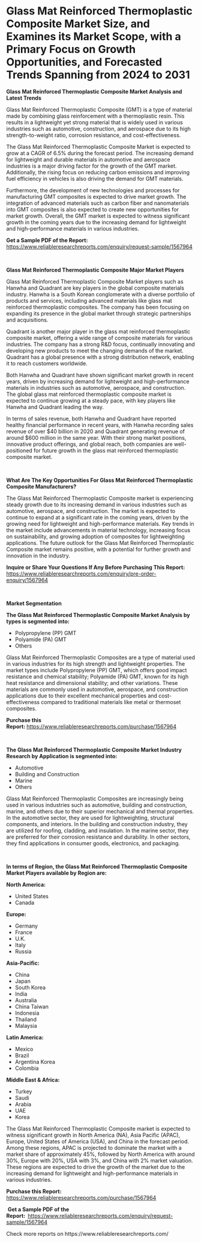 <p><h1>Glass Mat Reinforced Thermoplastic Composite Market Size, and Examines its Market Scope, with a Primary Focus on Growth Opportunities, and Forecasted Trends Spanning from 2024 to 2031</h1></p><p><strong>Glass Mat Reinforced Thermoplastic Composite Market Analysis and Latest Trends</strong></p>
<p><p>Glass Mat Reinforced Thermoplastic Composite (GMT) is a type of material made by combining glass reinforcement with a thermoplastic resin. This results in a lightweight yet strong material that is widely used in various industries such as automotive, construction, and aerospace due to its high strength-to-weight ratio, corrosion resistance, and cost-effectiveness.</p><p>The Glass Mat Reinforced Thermoplastic Composite Market is expected to grow at a CAGR of 6.5% during the forecast period. The increasing demand for lightweight and durable materials in automotive and aerospace industries is a major driving factor for the growth of the GMT market. Additionally, the rising focus on reducing carbon emissions and improving fuel efficiency in vehicles is also driving the demand for GMT materials.</p><p>Furthermore, the development of new technologies and processes for manufacturing GMT composites is expected to drive market growth. The integration of advanced materials such as carbon fiber and nanomaterials into GMT composites is also expected to create new opportunities for market growth. Overall, the GMT market is expected to witness significant growth in the coming years due to the increasing demand for lightweight and high-performance materials in various industries.</p></p>
<p><strong>Get a Sample PDF of the Report:&nbsp;</strong> <a href="https://www.reliableresearchreports.com/enquiry/request-sample/1567964">https://www.reliableresearchreports.com/enquiry/request-sample/1567964</a></p>
<p>&nbsp;</p>
<p><strong>Glass Mat Reinforced Thermoplastic Composite Major Market Players</strong></p>
<p><p>Glass Mat Reinforced Thermoplastic Composite Market players such as Hanwha and Quadrant are key players in the global composite materials industry. Hanwha is a South Korean conglomerate with a diverse portfolio of products and services, including advanced materials like glass mat reinforced thermoplastic composites. The company has been focusing on expanding its presence in the global market through strategic partnerships and acquisitions.</p><p>Quadrant is another major player in the glass mat reinforced thermoplastic composite market, offering a wide range of composite materials for various industries. The company has a strong R&D focus, continually innovating and developing new products to meet the changing demands of the market. Quadrant has a global presence with a strong distribution network, enabling it to reach customers worldwide.</p><p>Both Hanwha and Quadrant have shown significant market growth in recent years, driven by increasing demand for lightweight and high-performance materials in industries such as automotive, aerospace, and construction. The global glass mat reinforced thermoplastic composite market is expected to continue growing at a steady pace, with key players like Hanwha and Quadrant leading the way.</p><p>In terms of sales revenue, both Hanwha and Quadrant have reported healthy financial performance in recent years, with Hanwha recording sales revenue of over $40 billion in 2020 and Quadrant generating revenue of around $600 million in the same year. With their strong market positions, innovative product offerings, and global reach, both companies are well-positioned for future growth in the glass mat reinforced thermoplastic composite market.</p></p>
<p>&nbsp;</p>
<p><strong>What Are The Key Opportunities For Glass Mat Reinforced Thermoplastic Composite Manufacturers?</strong></p>
<p><p>The Glass Mat Reinforced Thermoplastic Composite market is experiencing steady growth due to its increasing demand in various industries such as automotive, aerospace, and construction. The market is expected to continue to expand at a significant rate in the coming years, driven by the growing need for lightweight and high-performance materials. Key trends in the market include advancements in material technology, increasing focus on sustainability, and growing adoption of composites for lightweighting applications. The future outlook for the Glass Mat Reinforced Thermoplastic Composite market remains positive, with a potential for further growth and innovation in the industry.</p></p>
<p><strong>Inquire or Share Your Questions If Any Before Purchasing This Report:</strong> <a href="https://www.reliableresearchreports.com/enquiry/pre-order-enquiry/1567964">https://www.reliableresearchreports.com/enquiry/pre-order-enquiry/1567964</a></p>
<p>&nbsp;</p>
<p><strong>Market Segmentation</strong></p>
<p><strong>The Glass Mat Reinforced Thermoplastic Composite Market Analysis by types is segmented into:</strong></p>
<p><ul><li>Polypropylene (PP) GMT</li><li>Polyamide (PA) GMT</li><li>Others</li></ul></p>
<p><p>Glass Mat Reinforced Thermoplastic Composites are a type of material used in various industries for its high strength and lightweight properties. The market types include Polypropylene (PP) GMT, which offers good impact resistance and chemical stability; Polyamide (PA) GMT, known for its high heat resistance and dimensional stability; and other variations. These materials are commonly used in automotive, aerospace, and construction applications due to their excellent mechanical properties and cost-effectiveness compared to traditional materials like metal or thermoset composites.</p></p>
<p><strong>Purchase this Report:&nbsp;</strong><a href="https://www.reliableresearchreports.com/purchase/1567964">https://www.reliableresearchreports.com/purchase/1567964</a></p>
<p>&nbsp;</p>
<p><strong>The Glass Mat Reinforced Thermoplastic Composite Market Industry Research by Application is segmented into:</strong></p>
<p><ul><li>Automotive</li><li>Building and Construction</li><li>Marine</li><li>Others</li></ul></p>
<p><p>Glass Mat Reinforced Thermoplastic Composites are increasingly being used in various industries such as automotive, building and construction, marine, and others due to their superior mechanical and thermal properties. In the automotive sector, they are used for lightweighting, structural components, and interiors. In the building and construction industry, they are utilized for roofing, cladding, and insulation. In the marine sector, they are preferred for their corrosion resistance and durability. In other sectors, they find applications in consumer goods, electronics, and packaging.</p></p>
<p>&nbsp;</p>
<p><strong>In terms of Region, the Glass Mat Reinforced Thermoplastic Composite Market Players available by Region are:</strong></p>
<p>
    <p> <strong> North America: </strong>
        <ul>
            <li>United States</li>
            <li>Canada</li>
        </ul>
        </p> 
    <p> <strong> Europe: </strong>
        <ul>
            <li>Germany</li>
            <li>France</li>
            <li>U.K.</li>
            <li>Italy</li>
            <li>Russia</li>
        </ul>
        </p> 
    <p> <strong> Asia-Pacific: </strong>
        <ul>
            <li>China</li>
            <li>Japan</li>
            <li>South Korea</li>
            <li>India</li>
            <li>Australia</li>
            <li>China Taiwan</li>
            <li>Indonesia</li>
            <li>Thailand</li>
            <li>Malaysia</li>
        </ul>
        </p> 
    <p> <strong> Latin America: </strong>
        <ul>
            <li>Mexico</li>
            <li>Brazil</li>
            <li>Argentina Korea</li>
            <li>Colombia</li>
        </ul>
        </p> 
    <p> <strong> Middle East & Africa: </strong>
        <ul>
            <li>Turkey</li>
            <li>Saudi</li>
            <li>Arabia</li>
            <li>UAE</li>
            <li>Korea</li>
        </ul>
    </p>
    </p>
<p><p>The Glass Mat Reinforced Thermoplastic Composite market is expected to witness significant growth in North America (NA), Asia Pacific (APAC), Europe, United States of America (USA), and China in the forecast period. Among these regions, APAC is projected to dominate the market with a market share of approximately 45%, followed by North America with around 30%, Europe with 20%, USA with 3%, and China with 2% market valuation. These regions are expected to drive the growth of the market due to the increasing demand for lightweight and high-performance materials in various industries.</p></p>
<p><strong>Purchase this Report: </strong><a href="https://www.reliableresearchreports.com/purchase/1567964">https://www.reliableresearchreports.com/purchase/1567964</a></p>
<p>&nbsp;<strong>Get a Sample PDF of the Report:&nbsp;&nbsp;</strong><a href="https://www.reliableresearchreports.com/enquiry/request-sample/1567964">https://www.reliableresearchreports.com/enquiry/request-sample/1567964</a></p>
<p><strong></strong></p>
<p>Check more reports on https://www.reliableresearchreports.com/</p>